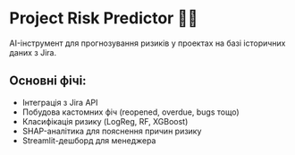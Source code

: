 # Project Risk Predictor 🧠🚨

AI-інструмент для прогнозування ризиків у проектах на базі історичних даних з Jira.

## Основні фічі:
- Інтеграція з Jira API
- Побудова кастомних фіч (reopened, overdue, bugs тощо)
- Класифікація ризику (LogReg, RF, XGBoost)
- SHAP-аналітика для пояснення причин ризику
- Streamlit-дешборд для менеджера
